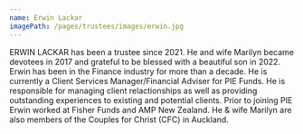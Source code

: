 ```yaml
---
name: Erwin Lackar
imagePath: /pages/trustees/images/erwin.jpg
---
```

ERWIN LACKAR has been a trustee since 2021. He and wife Marilyn became devotees in 2017 and grateful to be blessed with a beautiful son in 2022. Erwin has been in the Finance industry for more than a decade. He is currently a Client Services Manager/Financial Adviser for PIE Funds. He is responsible for managing client relactionships as well as providing outstanding experiences to existing and potential clients. Prior to joining PIE Erwin worked at Fisher Funds and AMP New Zealand. He & wife Marilyn are also members of the Couples for Christ (CFC) in Auckland.
